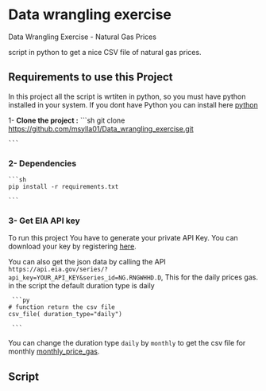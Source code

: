 # Data wrangling exercise
 Data Wrangling Exercise - Natural Gas Prices 
 
 script in python to get a nice CSV file of natural gas prices.


## Requirements to use this Project

In this project all the script is wrtiten in python, so you must have python installed in your system.
If you dont have Python you can install here [python](https://www.python.org/downloads/)

1- **Clone the project :**
    ```sh
    git clone https://github.com/msylla01/Data_wrangling_exercise.git
    
    ```

### 2-  Dependencies
    ```sh
    pip install -r requirements.txt
    
    ```
    
### 3- Get EIA API key

To run this project You have to generate your private API Key. 
You can download your key by registering [here](https://www.eia.gov/opendata/register.php).

You can also get the json data by calling the API `https://api.eia.gov/series/?api_key=YOUR_API_KEY&series_id=NG.RNGWHHD.D`, This for the daily prices gas.
in the script the default duration type is daily 

     ```py
    # function return the csv file
    csv_file( duration_type="daily")
    
     ```
   You can change the duration type `daily` by `monthly` to get the csv file for monthly [monthly_price_gas](https://github.com/msylla01/Data_wrangling_exercise/blob/main/gas_prices/data/monthly_gas_prices.csv).
   
## Script
